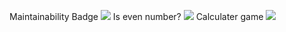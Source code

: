 Maintainability Badge
<a href="https://codeclimate.com/github/maksOmy/frontend-project-lvl1"><img src="https://api.codeclimate.com/v1/badges/a99a88d28ad37a79dbf6/maintainability" /></a>
Is even number?
<a href="https://asciinema.org/a/9juoUzfuvbBUlflkKVSPmphLS" target="_blank"><img src="https://asciinema.org/a/9juoUzfuvbBUlflkKVSPmphLS.svg" /></a>
Calculater game
<a href="https://asciinema.org/a/VFgfyOTWjPxnnVbvlbXRoiIqX" target="_blank"><img src="https://asciinema.org/a/VFgfyOTWjPxnnVbvlbXRoiIqX.svg" /></a>